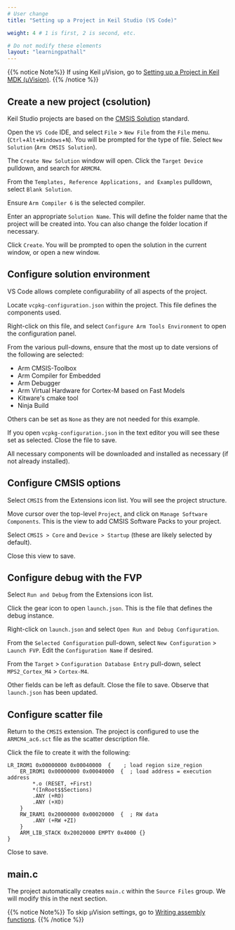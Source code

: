 ```yaml
---
# User change
title: "Setting up a Project in Keil Studio (VS Code)" 

weight: 4 # 1 is first, 2 is second, etc.

# Do not modify these elements
layout: "learningpathall"
---
```

{{% notice  Note%}}
If using Keil μVision, go to [Setting up a Project in Keil MDK (μVision)](..//setup_mdk5/).
{{% /notice %}}

## Create a new project (csolution)

Keil Studio projects are based on the [CMSIS Solution](https://github.com/Open-CMSIS-Pack/cmsis-toolbox/blob/main/docs/YML-Input-Format.md) standard.

Open the `VS Code` IDE, and select `File` > `New File` from the `File` menu. (`Ctrl`+`Alt`+`Windows`+`N`). You will be prompted for the type of file. Select `New Solution` (`Arm CMSIS Solution`).

The `Create New Solution` window will open. Click the `Target Device` pulldown, and search for `ARMCM4`.

From the `Templates, Reference Applications, and Examples` pulldown, select `Blank Solution`.

Ensure `Arm Compiler 6` is the selected compiler.

Enter an appropriate `Solution Name`. This will define the folder name that the project will be created into. You can also change the folder location if necessary.

Click `Create`. You will be prompted to open the solution in the current window, or open a new window.

## Configure solution environment

VS Code allows complete configurability of all aspects of the project.

Locate `vcpkg-configuration.json` within the project. This file defines the components used.

Right-click on this file, and select `Configure Arm Tools Environment` to open the configuration panel.

From the various pull-downs, ensure that the most up to date versions of the following are selected:

* Arm CMSIS-Toolbox
* Arm Compiler for Embedded
* Arm Debugger
* Arm Virtual Hardware for Cortex-M based on Fast Models
* Kitware's cmake tool
* Ninja Build

Others can be set as `None` as they are not needed for this example.

If you open `vcpkg-configuration.json` in the text editor you will see these set as selected. Close the file to save.

All necessary components will be downloaded and installed as necessary (if not already installed).

## Configure CMSIS options

Select `CMSIS` from the Extensions icon list. You will see the project structure.

Move cursor over the top-level `Project`, and click on `Manage Software Components`. This is the view to add CMSIS Software Packs to your project.

Select `CMSIS > Core` and `Device > Startup` (these are likely selected by default).

Close this view to save.

## Configure debug with the FVP

Select `Run and Debug` from the Extensions icon list.

Click the gear icon to open `launch.json`. This is the file that defines the debug instance.

Right-click on `launch.json` and select `Open Run and Debug Configuration`.

From the `Selected Configuration` pull-down, select `New Configuration` > `Launch FVP`. Edit the `Configuration Name` if desired.

From the `Target` > `Configuration Database Entry` pull-down, select `MPS2_Cortex_M4` > `Cortex-M4`.

Other fields can be left as default. Close the file to save. Observe that `launch.json` has been updated.

## Configure scatter file

Return to the `CMSIS` extension. The project is configured to use the `ARMCM4_ac6.sct` file as the scatter description file.

Click the file to create it with the following:

```text
LR_IROM1 0x00000000 0x00040000  {    ; load region size_region
    ER_IROM1 0x00000000 0x00040000  {  ; load address = execution address
        *.o (RESET, +First)
        *(InRoot$$Sections)
        .ANY (+RO)
        .ANY (+XO)
    }
    RW_IRAM1 0x20000000 0x00020000  {  ; RW data
        .ANY (+RW +ZI)
    }
    ARM_LIB_STACK 0x20020000 EMPTY 0x4000 {}
}
```
Close to save.

## main.c

The project automatically creates `main.c` within the `Source Files` group. We will modify this in the next section.

{{% notice  Note%}}
To skip μVision settings, go to [Writing assembly functions](..//coding/).
{{% /notice %}}
